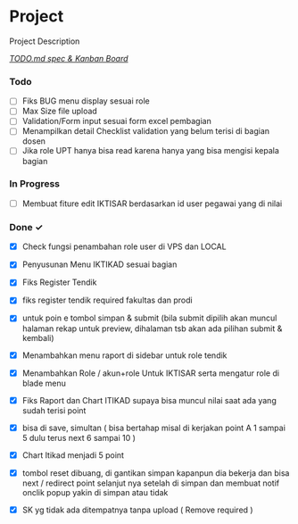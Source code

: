 # Project

Project Description

<em>[TODO.md spec & Kanban Board](https://bit.ly/3fCwKfM)</em>

### Todo

- [ ] Fiks BUG menu display sesuai role  
- [ ] Max Size file upload  
- [ ] Validation/Form input sesuai form excel pembagian  
- [ ] Menampilkan detail Checklist validation yang belum terisi di bagian dosen  
- [ ] Jika role UPT hanya bisa read karena hanya yang bisa mengisi kepala bagian  

### In Progress

- [ ] Membuat fiture edit IKTISAR berdasarkan id user pegawai yang di nilai  

### Done ✓

- [x] Check fungsi penambahan role user di VPS dan LOCAL  
- [x] Penyusunan Menu IKTIKAD sesuai bagian  
- [x] Fiks Register Tendik  
- [x] fiks register tendik required fakultas dan prodi  
- [x] untuk poin e tombol simpan & submit (bila submit dipilih akan muncul halaman rekap untuk preview, dihalaman tsb akan ada pilihan submit & kembali)  
- [x] Menambahkan menu raport di sidebar untuk role tendik  
- [x] Menambahkan Role / akun+role Untuk IKTISAR serta mengatur role di blade menu  
- [x] Fiks Raport dan Chart ITIKAD supaya bisa muncul nilai saat ada yang sudah terisi point  
- [x] bisa di save, simultan ( bisa bertahap misal di kerjakan point A 1 sampai 5 dulu terus next 6 sampai 10 )  
- [x] Chart Itikad menjadi 5 point  
- [x] tombol reset dibuang, di gantikan simpan kapanpun dia bekerja dan bisa next / redirect point selanjut nya setelah di simpan dan membuat notif onclik popup yakin di simpan atau tidak  
- [x] SK yg tidak ada ditempatnya tanpa upload ( Remove required )  

